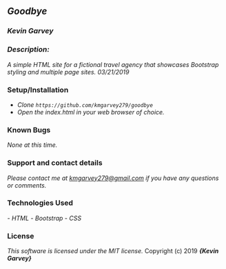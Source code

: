 ## _Goodbye_

### _***Kevin Garvey***_

### _Description:_
_A simple HTML site for a fictional travel agency that showcases Bootstrap styling and multiple page sites. 03/21/2019_

### Setup/Installation
- _Clone ``https://github.com/kmgarvey279/goodbye``_
- _Open the index.html in your web browser of choice._



### Known Bugs
_None at this time._

### Support and contact details

_Please contact me at kmgarvey279@gmail.com if you have any questions or comments._

### Technologies Used

_- HTML_
_- Bootstrap_
_- CSS_

### License

_This software is licensed under the MIT license._
Copyright (c) 2019 **_{Kevin Garvey}_**
